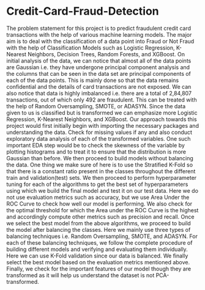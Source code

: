 # Credit-Card-Fraud-Detection
The problem statement for this project is to predict fraudulent credit card transactions with the help of various machine learning models. The major aim is to deal with the classification of a data point into Fraud or Not Fraud with the help of Classification Models such as Logistic Regression, K-Nearest Neighbors, Decision Trees, Random Forests, and XGBoost. 
On initial analysis of the data, we can notice that almost all of the data points are Gaussian i.e. they have undergone principal component analysis and the columns that can be seen in the data set are principal components of each of the data points. This is mainly done so that the data remains confidential and the details of card transactions are not exposed. We can also notice that data is highly imbalanced i.e. there are a total of 2,84,807 transactions, out of which only 492 are fraudulent. This can be treated with the help of Random Oversampling, SMOTE, or ADASYN.
Since the data given to us is classified but is transformed we can emphasize more Logistic Regression, K-Nearest Neighbors, and XGBoost. Our approach towards this project would first initially begin with importing the necessary packages and understanding the data. Check for missing values if any and also conduct exploratory data analysis of each of the transformed variables. One such important EDA step would be to check the skewness of the variable by plotting histograms and to treat it to ensure that the distribution is more Gaussian than before.
We then proceed to build models without balancing the data. One thing we make sure of here is to use the Stratified K-Fold so that there is a constant ratio present in the classes throughout the different train and validation(test) sets. We then proceed to perform hyperparameter tuning for each of the algorithms to get the best set of hyperparameters using which we build the final model and test it on our test data. Here we do not use evaluation metrics such as accuracy, but we use Area Under the ROC Curve to check how well our model is performing. We also check for the optimal threshold for which the Area under the ROC Curve is the highest and accordingly compute other metrics such as precision and recall.
Once we select the best model from the above algorithms, we proceed to build the model after balancing the classes. Here we mainly use three types of balancing techniques i.e. Random Oversampling, SMOTE, and ADASYN. For each of these balancing techniques, we follow the complete procedure of building different models and verifying and evaluating them individually. Here we can use K-Fold validation since our data is balanced. We finally select the best model based on the evaluation metrics mentioned above. Finally, we check for the important features of our model though they are transformed as it will help us understand the dataset is not PCA-transformed.
